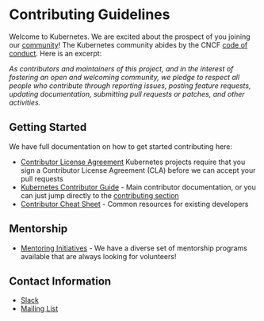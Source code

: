 # Contributing Guidelines

Welcome to Kubernetes. We are excited about the prospect of you joining our [community](https://git.k8s.io/community)! The Kubernetes community abides by the CNCF [code of conduct](code-of-conduct.md). Here is an excerpt:

_As contributors and maintainers of this project, and in the interest of fostering an open and welcoming community, we pledge to respect all people who contribute through reporting issues, posting feature requests, updating documentation, submitting pull requests or patches, and other activities._

## Getting Started

We have full documentation on how to get started contributing here:

<!---
If your repo has certain guidelines for contribution, put them here ahead of the general k8s resources
-->

- [Contributor License Agreement](https://git.k8s.io/community/CLA.md) Kubernetes projects require that you sign a Contributor License Agreement (CLA) before we can accept your pull requests
- [Kubernetes Contributor Guide](https://git.k8s.io/community/contributors/guide) - Main contributor documentation, or you can just jump directly to the [contributing section](https://git.k8s.io/community/contributors/guide#contributing)
- [Contributor Cheat Sheet](https://git.k8s.io/community/contributors/guide/contributor-cheatsheet.md) - Common resources for existing developers

## Mentorship

- [Mentoring Initiatives](https://git.k8s.io/community/mentoring) - We have a diverse set of mentorship programs available that are always looking for volunteers!

## Contact Information

- [Slack](https://kubernetes.slack.com/messages/sig-scheduling)
- [Mailing List](https://groups.google.com/forum/#!forum/kubernetes-sig-scheduling)
